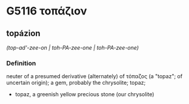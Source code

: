# G5116 τοπάζιον

## topázion

_(top-ad'-zee-on | toh-PA-zee-one | toh-PA-zee-one)_

### Definition

neuter of a presumed derivative (alternately) of τόπαζος (a "topaz"; of uncertain origin); a gem, probably the chrysolite; topaz; 

- topaz, a greenish yellow precious stone (our chrysolite)
